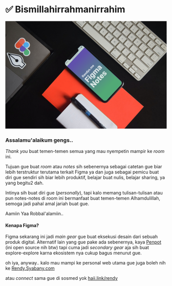 # ✅ Bismillahirrahmanirrahim

![Photo by Mario Gogh on Unsplash](<.gitbook/assets/Group 36548 (1).png>)

### Assalamu'alaikum gengs..

_Thank you_ buat temen-temen semua yang mau nyempetin mampir ke _room_ ini.

Tujuan gue buat _room_ atau _notes_ sih sebenernya sebagai catetan gue biar lebih terstruktur terutama terkait Figma ya dan juga sebagai pemicu buat diri gue sendiri sih biar lebih produktif, belajar buat nulis, belajar sharing, ya yang begitu2 dah.

Intinya sih buat diri gue (_personally_), tapi kalo memang tulisan-tulisan atau pun notes-notes di room ini bermanfaat buat temen-temen Alhamdulillah, semoga jadi pahal amal jariah buat gue.

Aamiin Yaa Robbal'alamiin..

#### Kenapa Figma?

Figma sekarang ini jadi _main gear_ gue buat eksekusi desain dari sebuah produk digital. Alternatif lain yang gue pake ada sebenernya, kaya [Penpot](https://penpot.app) (ini open source nih btw) tapi cuma jadi _secondary gear_ aja sih buat explore-explore karna ekosistem nya cukup bagus menurut gue.

oh iya, anyway.. kalo mau mampi ke personal web utama gue juga boleh nih ke [Rendy.Syabany.com](https://rendy.syabany.com)

atau _connect_ sama gue di sosmed yok [haii.link/rendy](https://haii.link/rendy)
